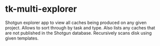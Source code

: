 # tk-multi-explorer
Shotgun explorer app to view all caches being produced on any given project.
Allows to sort through by task and type.
Also lists any caches that are not published in the Shotgun database.
Recursively scans disk using given templates.
